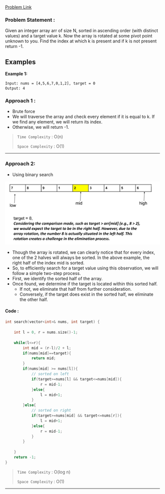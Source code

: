 [Problem Link](https://leetcode.com/problems/single-element-in-a-sorted-array/description/)
### Problem Statement : 

Given an integer array arr of size N, sorted in ascending order (with distinct values) and a target value k. Now the array is rotated at some pivot point unknown to you. Find the index at which k is present and if k is not present return -1.
## Examples

**Example 1:**

```
Input: nums = [4,5,6,7,0,1,2], target = 0
Output: 4
```

### Approach 1 :

- Brute force
- We will traverse the array and check every element if it is equal to k. If we find any element, we will return its index.
- Otherwise, we will return -1.


> `Time Complexity` : O(n)
> 
> `Space Complexity` : O(1)

---

### Approach 2:

- Using binary search

 ![img](../Images/rotatedarray.png)
- Though the array is rotated, we can clearly notice that for every index, one of the 2 halves will always be sorted. In the above example, the right half of the index mid is sorted.
- So, to efficiently search for a target value using this observation, we will follow a simple two-step process. 
- First, we identify the sorted half of the array. 
- Once found, we determine if the target is located within this sorted half. 
    - If not, we eliminate that half from further consideration. 
    - Conversely, if the target does exist in the sorted half, we eliminate the other half.

#### Code :

```cpp
int search(vector<int>& nums, int target) {
	
	int l = 0, r = nums.size()-1;

	while(l<=r){
		int mid = (r-l)/2 + l;
		if(nums[mid]==target){
			return mid;
		}
		if(nums[mid] >= nums[l]){
			// sorted on left
			if(target>=nums[l] && target<=nums[mid]){
				r = mid-1;
			}else{
				l = mid+1;
			}
		}else{
			// sorted on right
			if(target>=nums[mid] && target<=nums[r]){
				l = mid+1;
			}else{
				r = mid-1;
			}
		}

	}
	return -1;
}
```

> `Time Complexity` : O(log n)
> 	
> `Space Complexity` : O(1)

---
